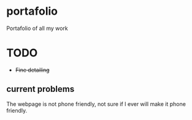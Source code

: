 # portafolio
 Portafolio of all my work

# TODO
 - ~~Fine detailing~~

## current problems
 The webpage is not phone friendly, not sure if I ever will make it phone friendly.